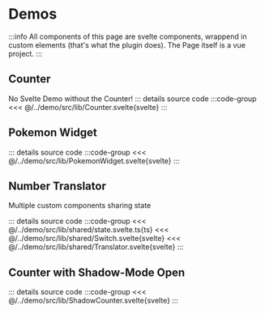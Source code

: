 # Demos
:::info
All components of this page are svelte components, wrappend in custom elements (that's what the plugin does). 
The Page itself is a vue project.
:::

## Counter
No Svelte Demo without the Counter!
<x-counter/>
::: details source code
:::code-group
<<<  @/../demo/src/lib/Counter.svelte{svelte}
:::

## Pokemon Widget
<pokemon-widget/>

::: details source code
:::code-group
<<<  @/../demo/src/lib/PokemonWidget.svelte{svelte}
:::

## Number Translator
Multiple custom components sharing state
<number-switch/>
<translator-number number="1"/>
<translator-number number="4"/>
<translator-number number="9"/>

::: details source code
:::code-group
<<<  @/../demo/src/lib/shared/state.svelte.ts{ts}
<<<  @/../demo/src/lib/shared/Switch.svelte{svelte}
<<<  @/../demo/src/lib/shared/Translator.svelte{svelte}
:::

## Counter with Shadow-Mode Open
<shadow-counter/>
::: details source code
:::code-group
<<<  @/../demo/src/lib/ShadowCounter.svelte{svelte}
:::
